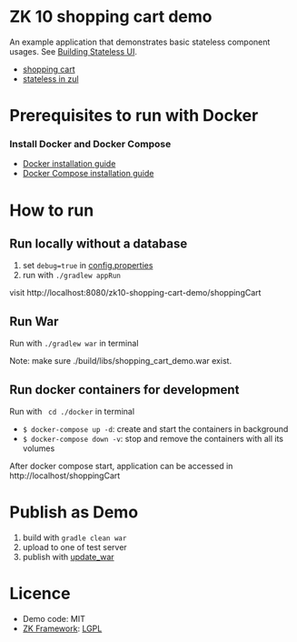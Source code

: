 # ZK 10 shopping cart demo
An example application that demonstrates basic stateless component usages. See [Building Stateless UI](https://www.zkoss.org/wiki/ZK_Developer%27s_Reference/Stateless_Components/Building_Stateless_UI).

* [shopping cart](http://localhost:8080/zk10-shopping-cart-demo/shoppingCart)
* [stateless in zul](http://localhost:8080/zk10-shopping-cart-demo/shoppingCart)

# Prerequisites to run with Docker
### Install Docker and Docker Compose
* [Docker installation guide](https://docs.docker.com/desktop/)
* [Docker Compose installation guide](https://docs.docker.com/compose/install/)

# How to run
## Run locally without a database
1. set `debug=true` in [config.properties](src/main/resources/config.properties)
2. run with `./gradlew appRun`

visit http://localhost:8080/zk10-shopping-cart-demo/shoppingCart

## Run War
Run with `./gradlew war` in terminal

Note: make sure ./build/libs/shopping_cart_demo.war exist.

## Run docker containers for development
Run with ` cd ./docker` in terminal
* `$ docker-compose up -d`: create and start the containers in background
* `$ docker-compose down -v`: stop and remove the containers with all its volumes

After docker compose start, application can be accessed in http://localhost/shoppingCart


# Publish as Demo
1. build with `gradle clean war`
2. upload to one of test server
3. publish with [update_war](http://jenkins2/jenkins2/job/update_war/)

# Licence
* Demo code: MIT
* [ZK Framework](https://github.com/zkoss/zk): [LGPL](http://www.gnu.org/licenses/old-licenses/lgpl-2.1.html)
